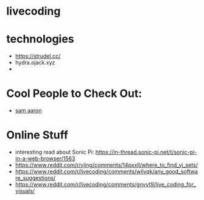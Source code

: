# livecoding



# technologies
  - https://strudel.cc/
  - hydra.ojack.xyz
  - 












# Cool People to Check Out: 
- [sam aaron](http://sam.aaron.name/)




# Online Stuff 

- interesting read about Sonic Pi: https://in-thread.sonic-pi.net/t/sonic-pi-in-a-web-browser/1563
- https://www.reddit.com/r/vjing/comments/14pxxll/where_to_find_vj_sets/
- https://www.reddit.com/r/livecoding/comments/wilvqk/any_good_software_suggestions/
- https://www.reddit.com/r/livecoding/comments/gnvvt9/live_coding_for_visuals/
